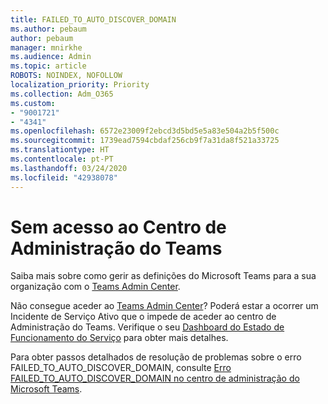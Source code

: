 ```yaml
---
title: FAILED_TO_AUTO_DISCOVER_DOMAIN
ms.author: pebaum
author: pebaum
manager: mnirkhe
ms.audience: Admin
ms.topic: article
ROBOTS: NOINDEX, NOFOLLOW
localization_priority: Priority
ms.collection: Adm_O365
ms.custom:
- "9001721"
- "4341"
ms.openlocfilehash: 6572e23009f2ebcd3d5bd5e5a83e504a2b5f500c
ms.sourcegitcommit: 1739ead7594cbdaf256cb9f7a31da8f521a33725
ms.translationtype: HT
ms.contentlocale: pt-PT
ms.lasthandoff: 03/24/2020
ms.locfileid: "42938078"
---
```

# <a name="no-access-to-teams-admin-center"></a>Sem acesso ao Centro de Administração do Teams

Saiba mais sobre como gerir as definições do Microsoft Teams para a sua organização com o [Teams Admin Center](https://docs.microsoft.com/microsoftteams/enable-features-office-365).

Não consegue aceder ao [Teams Admin Center](https://docs.microsoft.com/microsoftteams/enable-features-office-365)? Poderá estar a ocorrer um Incidente de Serviço Ativo que o impede de aceder ao centro de Administração do Teams. Verifique o seu [Dashboard do Estado de Funcionamento do Serviço](https://status.office365.com/) para obter mais detalhes.

Para obter passos detalhados de resolução de problemas sobre o erro FAILED_TO_AUTO_DISCOVER_DOMAIN, consulte [Erro FAILED_TO_AUTO_DISCOVER_DOMAIN no centro de administração do Microsoft Teams](https://docs.microsoft.com/microsoftteams/troubleshoot/teams-administration/failed-to-auto-discover-domain-error-teams-admin-center).
